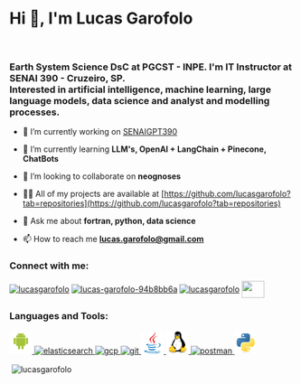 <h1 align="left">Hi 👋, I'm Lucas Garofolo</h1> <br/>
<h3 align="left">Earth System Science DsC at PGCST - INPE. I'm IT Instructor at SENAI 390 - Cruzeiro, SP. <br/> 
  Interested in artificial intelligence, machine learning, large language models, data science and analyst and modelling processes.</h3>

- 🔭 I’m currently working on [SENAIGPT390](https://github.com/lucasgarofolo/SENAIGPT390)

- 🌱 I’m currently learning **LLM's, OpenAI + LangChain + Pinecone, ChatBots**

- 👯 I’m looking to collaborate on **neognoses**

- 👨‍💻 All of my projects are available at [https://github.com/lucasgarofolo?tab=repositories](https://github.com/lucasgarofolo?tab=repositories)

- 💬 Ask me about **fortran, python, data science**

- 📫 How to reach me **lucas.garofolo@gmail.com**

<h3 align="left">Connect with me:</h3>
<p align="left">
<a href="https://twitter.com/lucasgarofolo" target="blank"><img align="center" src="https://raw.githubusercontent.com/rahuldkjain/github-profile-readme-generator/master/src/images/icons/Social/twitter.svg" alt="lucasgarofolo" height="30" width="40" /></a>
<a href="https://linkedin.com/in/lucas-garofolo-94b8bb6a" target="blank"><img align="center" src="https://raw.githubusercontent.com/rahuldkjain/github-profile-readme-generator/master/src/images/icons/Social/linked-in-alt.svg" alt="lucas-garofolo-94b8bb6a" height="30" width="40" /></a>
<a href="https://instagram.com/lucasgarofolo" target="blank"><img align="center" src="https://raw.githubusercontent.com/rahuldkjain/github-profile-readme-generator/master/src/images/icons/Social/instagram.svg" alt="lucasgarofolo" height="30" width="40" /></a>
<a href="http://lattes.cnpq.br/0497974965413750" target="blank"><img align="center" src="https://ppghp.unespar.edu.br/imagens/plataforma-lattes-logo.jpg/@@images/e29e9c29-a848-4a8f-a2a5-c16b980326ae.jpeg" height="30" width="40" /> </a>
</p>

<h3 align="left">Languages and Tools:</h3>
<p align="left"> <a href="https://developer.android.com" target="_blank" rel="noreferrer"> <img src="https://raw.githubusercontent.com/devicons/devicon/master/icons/android/android-original-wordmark.svg" alt="android" width="40" height="40"/> </a> <a href="https://www.elastic.co" target="_blank" rel="noreferrer"> <img src="https://www.vectorlogo.zone/logos/elastic/elastic-icon.svg" alt="elasticsearch" width="40" height="40"/> </a> <a href="https://cloud.google.com" target="_blank" rel="noreferrer"> <img src="https://www.vectorlogo.zone/logos/google_cloud/google_cloud-icon.svg" alt="gcp" width="40" height="40"/> </a> <a href="https://git-scm.com/" target="_blank" rel="noreferrer"> <img src="https://www.vectorlogo.zone/logos/git-scm/git-scm-icon.svg" alt="git" width="40" height="40"/> </a> <a href="https://www.java.com" target="_blank" rel="noreferrer"> <img src="https://raw.githubusercontent.com/devicons/devicon/master/icons/java/java-original.svg" alt="java" width="40" height="40"/> </a> <a href="https://www.linux.org/" target="_blank" rel="noreferrer"> <img src="https://raw.githubusercontent.com/devicons/devicon/master/icons/linux/linux-original.svg" alt="linux" width="40" height="40"/> </a> <a href="https://postman.com" target="_blank" rel="noreferrer"> <img src="https://www.vectorlogo.zone/logos/getpostman/getpostman-icon.svg" alt="postman" width="40" height="40"/> </a> <a href="https://www.python.org" target="_blank" rel="noreferrer"> <img src="https://raw.githubusercontent.com/devicons/devicon/master/icons/python/python-original.svg" alt="python" width="40" height="40"/> </a> </p>

<p>&nbsp;<img align="center" src="https://github-readme-stats.vercel.app/api?username=lucasgarofolo&show_icons=true&locale=en" alt="lucasgarofolo" /></p>
